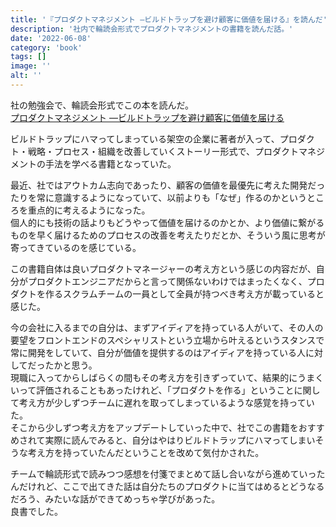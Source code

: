 ```yaml
---
title: '『プロダクトマネジメント ―ビルドトラップを避け顧客に価値を届ける』を読んだ'
description: '社内で輪読会形式でプロダクトマネジメントの書籍を読んだ話。'
date: '2022-06-08'
category: 'book'
tags: []
image: ''
alt: ''
---
```


社の勉強会で、輪読会形式でこの本を読んだ。  
[プロダクトマネジメント ―ビルドトラップを避け顧客に価値を届ける](https://amzn.to/3MsWJof)

ビルドトラップにハマってしまっている架空の企業に著者が入って、プロダクト・戦略・プロセス・組織を改善していくストーリー形式で、プロダクトマネジメントの手法を学べる書籍となっていた。

最近、社ではアウトカム志向であったり、顧客の価値を最優先に考えた開発だったりを常に意識するようになっていて、以前よりも「なぜ」作るのかというところを重点的に考えるようになった。  
個人的にも技術の話よりもどうやって価値を届けるのかとか、より価値に繋がるものを早く届けるためのプロセスの改善を考えたりだとか、そういう風に思考が寄ってきているのを感じている。

この書籍自体は良いプロダクトマネージャーの考え方という感じの内容だが、自分がプロダクトエンジニアだからと言って関係ないわけではまったくなく、プロダクトを作るスクラムチームの一員として全員が持つべき考え方が載っていると感じた。

今の会社に入るまでの自分は、まずアイディアを持っている人がいて、その人の要望をフロントエンドのスペシャリストという立場から叶えるというスタンスで常に開発をしていて、自分が価値を提供するのはアイディアを持っている人に対してだったかと思う。  
現職に入ってからしばらくの間もその考え方を引きずっていて、結果的にうまくいって評価されることもあったけれど、「プロダクトを作る」ということに関して考え方が少しずつチームに遅れを取ってしまっているような感覚を持っていた。  
そこから少しずつ考え方をアップデートしていった中で、社でこの書籍をおすすめされて実際に読んでみると、自分はやはりビルドトラップにハマってしまいそうな考え方を持っていたんだということを改めて気付かされた。

チームで輪読形式で読みつつ感想を付箋でまとめて話し合いながら進めていったんだけれど、ここで出てきた話は自分たちのプロダクトに当てはめるとどうなるだろう、みたいな話ができてめっちゃ学びがあった。  
良書でした。
